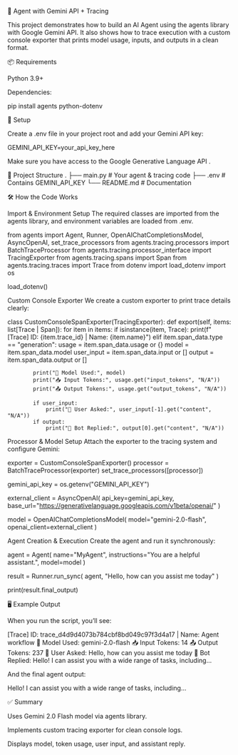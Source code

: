 🤖 Agent with Gemini API + Tracing

This project demonstrates how to build an AI Agent using the agents library with Google Gemini API. It also shows how to trace execution with a custom console exporter that prints model usage, inputs, and outputs in a clean format.

📦 Requirements

Python 3.9+

Dependencies:

pip install agents python-dotenv

🔑 Setup

Create a .env file in your project root and add your Gemini API key:

GEMINI_API_KEY=your_api_key_here

Make sure you have access to the Google Generative Language API .

📂 Project Structure . ├── main.py # Your agent & tracing code ├── .env # Contains GEMINI_API_KEY └── README.md # Documentation

🛠 How the Code Works

Import & Environment Setup
The required classes are imported from the agents library, and environment variables are loaded from .env.

from agents import Agent, Runner, OpenAIChatCompletionsModel, AsyncOpenAI, set_trace_processors from agents.tracing.processors import BatchTraceProcessor from agents.tracing.processor_interface import TracingExporter from agents.tracing.spans import Span from agents.tracing.traces import Trace from dotenv import load_dotenv import os

load_dotenv()

Custom Console Exporter
We create a custom exporter to print trace details clearly:

class CustomConsoleSpanExporter(TracingExporter): def export(self, items: list[Trace | Span]): for item in items: if isinstance(item, Trace): print(f"[Trace] ID: {item.trace_id} | Name: {item.name}") elif item.span_data.type == "generation": usage = item.span_data.usage or {} model = item.span_data.model user_input = item.span_data.input or [] output = item.span_data.output or []

            print("🧠 Model Used:", model)
            print("📥 Input Tokens:", usage.get("input_tokens", "N/A"))
            print("📤 Output Tokens:", usage.get("output_tokens", "N/A"))

            if user_input:
                print("🙋 User Asked:", user_input[-1].get("content", "N/A"))
            if output:
                print("🤖 Bot Replied:", output[0].get("content", "N/A"))
Processor & Model Setup
Attach the exporter to the tracing system and configure Gemini:

exporter = CustomConsoleSpanExporter() processor = BatchTraceProcessor(exporter) set_trace_processors([processor])

gemini_api_key = os.getenv("GEMINI_API_KEY")

external_client = AsyncOpenAI( api_key=gemini_api_key, base_url="https://generativelanguage.googleapis.com/v1beta/openai/" )

model = OpenAIChatCompletionsModel( model="gemini-2.0-flash", openai_client=external_client )

Agent Creation & Execution
Create the agent and run it synchronously:

agent = Agent( name="MyAgent", instructions="You are a helpful assistant.", model=model )

result = Runner.run_sync( agent, "Hello, how can you assist me today" )

print(result.final_output)

🖥 Example Output

When you run the script, you’ll see:

[Trace] ID: trace_d4d9d4073b784cbf8bd049c97f3d4a17 | Name: Agent workflow 🧠 Model Used: gemini-2.0-flash 📥 Input Tokens: 14 📤 Output Tokens: 237 🙋 User Asked: Hello, how can you assist me today 🤖 Bot Replied: Hello! I can assist you with a wide range of tasks, including...

And the final agent output:

Hello! I can assist you with a wide range of tasks, including...

✅ Summary

Uses Gemini 2.0 Flash model via agents library.

Implements custom tracing exporter for clean console logs.

Displays model, token usage, user input, and assistant reply.
